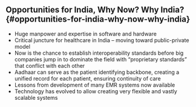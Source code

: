 ## Opportunities for India, Why Now? Why India? {#opportunities-for-india-why-now-why-india}

*   Huge manpower and expertise in software and hardware
*   Critical juncture for healthcare in India – moving toward public-private model
*   Now is the chance to establish interoperability standards before big companies jump in to dominate the field with “proprietary standards” that conflict with each other
*   Aadhaar can serve as the patient identifying backbone, creating a unified record for each patient, ensuring continuity of care
*   Lessons from development of many EMR systems now available
*   Technology has evolved to allow creating very flexible and vastly scalable systems